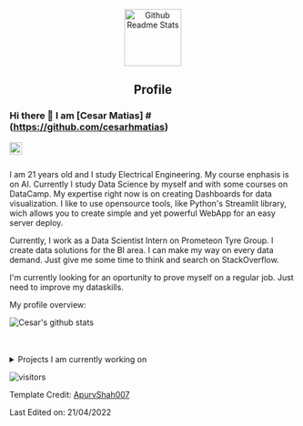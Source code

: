 <p align="center">
 <img width="100px" src="https://res.cloudinary.com/anuraghazra/image/upload/v1594908242/logo_ccswme.svg" align="center" alt="Github Readme Stats" />
 <h2 align="center">Profile</h2>
</p>

### Hi there 👋 I am [Cesar Matias] #(https://github.com/cesarhmatias)

<a href="https://www.linkedin.com/in/cesar-henrique-mataran-matias-4789bb1a3/">
  <img align="left" alt="Cesar's LinkdeIN" width="22px" src="https://cdn.jsdelivr.net/npm/simple-icons@v3/icons/linkedin.svg" />
</a>
<br />
<br />

<div>
 <p>

I am 21 years old and I study Electrical Engineering. My course enphasis is on AI. Currently I study Data Science by myself and with some courses on DataCamp. 
My expertise right now is on creating Dashboards for data visualization. I like to use opensource tools, like Python's Streamlit library, wich allows you to create simple and yet powerful WebApp for an easy server deploy. 
   
Currently, I work as a Data Scientist Intern on Prometeon Tyre Group. I create data solutions for the BI area. I can make my way on every data demand. Just give me some time to think and search on StackOverflow.  
   
I'm currently looking for an oportunity to prove myself on a regular job. Just need to improve my dataskills.

</h4>
</div>

<div><p>My profile overview: </p></div>

![Cesar's github stats](https://github-readme-stats.vercel.app/api?username=cesarhmatias&show_icons=true)
<br />
<br />
<br />
<details>
<summary>
  Projects I am currently working on
</summary>

<br />

#[![ReadMe Card](https://github-readme-stats.vercel.app/api/pin/?username=ApurvShah007&repo=Algorithmic-Trading)](https://github.com/ApurvShah007/Algorithmic_trading)
Doing some Dashboards for porfolio and showing my skills to Tech Recruiters.

<br />


![picture](https://raw.githubusercontent.com/saadeghi/saadeghi/master/dino.gif)
</details>

![visitors](https://visitor-badge.laobi.icu/badge?page_id=cesarhmatias.cesarhmatias)



Template Credit: [ApurvShah007](https://github.com/ApurvShah007)

Last Edited on: 21/04/2022
